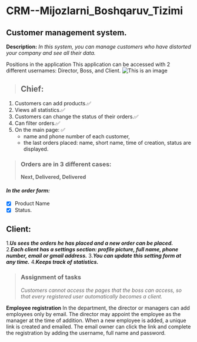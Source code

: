# CRM--Mijozlarni_Boshqaruv_Tizimi

## Customer management system.
**Description:**
*In this system, you can manage customers who have distorted your company and see all their data.*

Positions in the application
This application can be accessed with 2 different usernames: Director, Boss, and Client.
![This is an image](http://d28k6hocvoxiuc.cloudfront.net/attachments/539/3ebbc1d8a2a43bfb5da7639c8682dafd/Django%20crm.png)
  > ## Chief:
  1. Customers can add products.:white_check_mark: 
  2. Views all statistics.:white_check_mark: 
  3. Customers can change the status of their orders.:white_check_mark: 
  4. Can filter orders.:white_check_mark: 
  5. On the main page:   :white_check_mark:
        - name and phone number of each customer,
        - the last orders placed: name, short name, time of creation, status are displayed.
> ### Orders are in 3 different cases:
>  **Next, Delivered, Delivered**
#### ***In the order form:***
  - [x] Product Name
  - [x] Status.

## Client:
  1.***Us sees the orders he has placed and a new order can be placed.***
  2.***Each client has a settings section:
         profile picture, full name, phone number, email or gmail address.***
  3.***You can update this setting form at any time.***
  4.***Keeps track of statistics.***

> ### Assignment of tasks
>  *Customers cannot access the pages that the boss can access, so that every registered user automatically becomes a client.*

 
**Employee registration**
In the department, the director or managers can add employees only by email. The director may appoint the employee as the manager at the time of addition. When a new employee is added, a unique link is created and emailed. The email owner can click the link and complete the registration by adding the username, full name and password.
